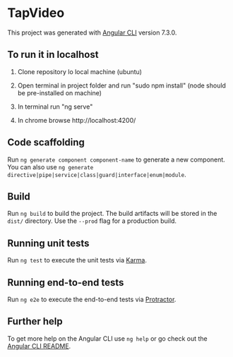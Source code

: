 # TapVideo

This project was generated with [Angular CLI](https://github.com/angular/angular-cli) version 7.3.0.

## To run it in localhost

1) Clone repository lo local machine (ubuntu)

2) Open terminal in project folder and run "sudo npm install" (node should be pre-installed on machine)

3) In terminal run "ng serve"

4) In chrome browse http://localhost:4200/


## Code scaffolding

Run `ng generate component component-name` to generate a new component. You can also use `ng generate directive|pipe|service|class|guard|interface|enum|module`.

## Build

Run `ng build` to build the project. The build artifacts will be stored in the `dist/` directory. Use the `--prod` flag for a production build.

## Running unit tests

Run `ng test` to execute the unit tests via [Karma](https://karma-runner.github.io).

## Running end-to-end tests

Run `ng e2e` to execute the end-to-end tests via [Protractor](http://www.protractortest.org/).

## Further help

To get more help on the Angular CLI use `ng help` or go check out the [Angular CLI README](https://github.com/angular/angular-cli/blob/master/README.md).
